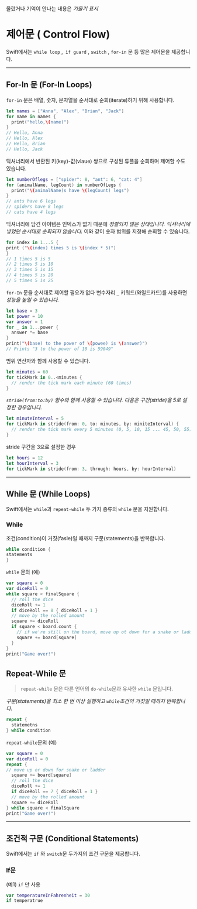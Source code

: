 몰랐거나 기억이 안나는 내용은 *기울기 표시* 

# 제어문 ( Control Flow)

Swift에서는 `while loop` ,` ìf guard` ,  `switch` , `for-in` 문 등 많은 제어문을 제공합니다.

<hr/>

## For-In 문 (For-In Loops)

`for-in` 문은 배열, 숫자, 문자열을 순서대로 순회(iterate)하기 위해 사용합니다.

```swift
let names = ["Anna", "Alex", "Brian", "Jack"]
for name in names {
  print("hello,\(name)")
}
// Hello, Anna
// Hello, Alex
// Hello, Brian
// Hello, Jack
```

딕셔너리에서 반환된 키(key)-값(vlaue) 쌍으로 구성된 튜플을 순회하며 제어할 수도 있습니다.

```swift
let numberOflegs = ["spider": 8, "ant": 6, "cat: 4"]
for (animalName, legCount) in numberOfLegs {
  print("\(animalName)s have \(legCount) legs")
}
// ants have 6 legs
// spiders have 8 legs
// cats have 4 legs
```

딕셔너리에 담긴 아이템은 인덱스가 없기 때문에  *정렬되지 않은 상태입니다. 딕셔너리에 넣었던 순서대로 순회되지 않습니다.*  이와 같이 숫자 범위를 지정해 순회할 수 있습니다.

```swift
for index in 1...5 {
print ("\(index) times 5 is \(index * 5)")
}
// 1 times 5 is 5
// 2 times 5 is 10
// 3 times 5 is 15
// 4 times 5 is 20
// 5 times 5 is 25
```

`for-In` 문을 순서대로 제어할 필요가 없다 변수자리 `_` 키워드(와일드카드)를 사용하면 *성능을 높일 수 있습니다.* 

```swift
let base = 3
let power = 10 
var answer = 1
for _ in 1...power {
  answer *= base
}
print("\(base) to the power of \(powee) is \(answer)")
// Prints "3 to the power of 10 is 59049"
```

범위 연산자와 함께 사용할 수 있습니다.

```swift
let minutes = 60
for tickMark in 0..<minutes {
  // render the tick mark each minute (60 times)
}
```

*`stride(from:to:by)` 함수와 함께 사용할 수 있습니다. 다음은 구간(stride)을 5로 설정한 경우입니다.* 

```swift
let minuteInterval = 5
for tickMark in stride(from: 0, to: minutes, by: miniteInterval) {
  // render the tick mark every 5 minutes (0, 5, 10, 15 ... 45, 50, 55)
}
```

stride 구간을 3으로 설정한 경우

```swift
let hours = 12
let hourInterval = 3
for tickMark in stride(from: 3, through: hours, by: hourInterval)
```

<hr/>

## While 문 (While Loops)

Swift에서는  `while`과 `repeat-while` 두 가지 종류의 `while`  문을 지원합니다.

### While

조건(condition)이 거짓(fasle)일 때까지 구문(statements)을 반복합니다.

```swift
while condition {
statements
}
```

`while` 문의 (예)

```swift
var sqaure = 0 
var diceRoll = 0
while square < finalSquare {
  // roll the dice
  diceRoll += 1
  if diceRoll == 8 { diceRoll = 1 }
  // move by the rolled amount
  square += diceRoll
  if square < board.count {
    // if we're still on the board, move up ot down for a snake or ladder
    square += board[square]
  }
}
print("Game over!")
```

## Repeat-While 문 

> `repeat-while` 문은 다른 언어의 `do-while`문과 유사한 `while` 문입니다.

*구문(statements)을 최소 한 번 이상 실행하고 `while`조건이 거짓일 때까지 반복합니다.*

```swift
repeat {
  statemetns
} while condition
```

`repeat-while`문의 (예)

```swift
var square = 0
var diceRoll = 0
repeat {
// move up or down for snake or ladder
  square += board[square]
  // roll the dice
  diceRoll += 1
  if diceRoll == 7 { diceRoll = 1 }
  // move by the rolled amount
  square += diceRoll
} while square < finalSquare
print("Game over!")
```

<hr/>

## 조건적 구문 (Conditional Statements)

Swift에서는 `if` 와 `switch`문 두가지의 조건 구문을 제공합니다.

### If문

(예1) `if` 만 사용

```swift
var temperatureInFahrenheit = 30
if temperatrue
```



